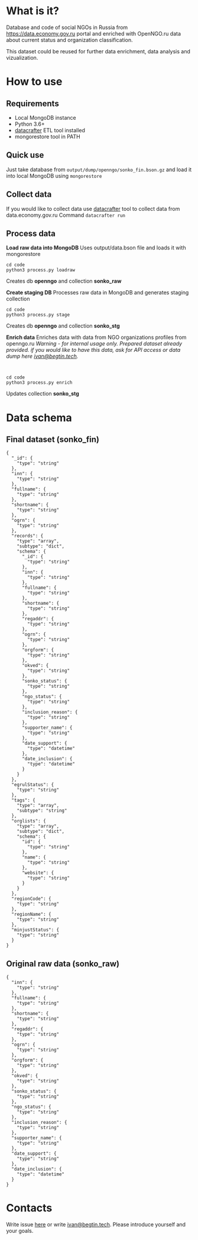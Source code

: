 # What is it?

Database and code of social NGOs in Russia from https://data.economy.gov.ru portal and enriched with OpenNGO.ru data about current status and organization classification.

This dataset could be reused for further data enrichment, data analysis and vizualization.

# How to use

## Requirements

* Local MongoDB instance
* Python 3.6+
* [datacrafter](github.com/apicrafter/datacrafter) ETL tool installed
* mongorestore tool in PATH


## Quick use

Just take database from `output/dump/openngo/sonko_fin.bson.gz` and load it into local MongoDB using `mongorestore`

## Collect data
If you would like to collect data use [datacrafter](github.com/apicrafter/datacrafter) tool to collect data from data.economy.gov.ru
Command ```datacrafter run```

## Process data

**Load raw data into MongoDB**
Uses output/data.bson file and loads it with mongorestore
```
cd code
python3 process.py loadraw
```

Creates db **openngo** and collection **sonko_raw**

**Create staging DB**
Processes raw data in MongoDB and generates staging collection 
```
cd code
python3 process.py stage
```

Creates db **openngo** and collection **sonko_stg**

**Enrich data**
Enriches data with data from NGO organizations profiles from openngo.ru
_Warning - for internal usage only. Prepared dataset already provided. if you would like to have this data, ask for API access or data dump here ivan@begtin.tech._

```


cd code
python3 process.py enrich
```

Updates collection **sonko_stg**

# Data schema

## Final dataset (sonko_fin)

```
{
  "_id": {
    "type": "string"
  },
  "inn": {
    "type": "string"
  },
  "fullname": {
    "type": "string"
  },
  "shortname": {
    "type": "string"
  },
  "ogrn": {
    "type": "string"
  },
  "records": {
    "type": "array",
    "subtype": "dict",
    "schema": {
      "_id": {
        "type": "string"
      },
      "inn": {
        "type": "string"
      },
      "fullname": {
        "type": "string"
      },
      "shortname": {
        "type": "string"
      },
      "regaddr": {
        "type": "string"
      },
      "ogrn": {
        "type": "string"
      },
      "orgform": {
        "type": "string"
      },
      "okved": {
        "type": "string"
      },
      "sonko_status": {
        "type": "string"
      },
      "ngo_status": {
        "type": "string"
      },
      "inclusion_reason": {
        "type": "string"
      },
      "supporter_name": {
        "type": "string"
      },
      "date_support": {
        "type": "datetime"
      },
      "date_inclusion": {
        "type": "datetime"
      }
    }
  },
  "egrulStatus": {
    "type": "string"
  },
  "tags": {
    "type": "array",
    "subtype": "string"
  },
  "orglists": {
    "type": "array",
    "subtype": "dict",
    "schema": {
      "id": {
        "type": "string"
      },
      "name": {
        "type": "string"
      },
      "website": {
        "type": "string"
      }
    }
  },
  "regionCode": {
    "type": "string"
  },
  "regionName": {
    "type": "string"
  },
  "minjustStatus": {
    "type": "string"
  }
}
```

## Original raw data (sonko_raw)

```
{
  "inn": {
    "type": "string"
  },
  "fullname": {
    "type": "string"
  },
  "shortname": {
    "type": "string"
  },
  "regaddr": {
    "type": "string"
  },
  "ogrn": {
    "type": "string"
  },
  "orgform": {
    "type": "string"
  },
  "okved": {
    "type": "string"
  },
  "sonko_status": {
    "type": "string"
  },
  "ngo_status": {
    "type": "string"
  },
  "inclusion_reason": {
    "type": "string"
  },
  "supporter_name": {
    "type": "string"
  },
  "date_support": {
    "type": "string"
  },
  "date_inclusion": {
    "type": "datetime"
  }
}
```


# Contacts

Write issue [here](https://github.com/datacoon/datacrafter-sonko/issues) or write ivan@begtin.tech. Please introduce yourself and your goals.
